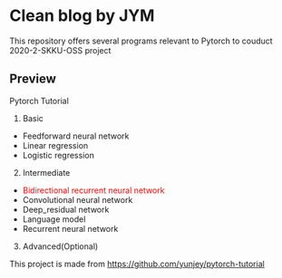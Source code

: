 # Clean blog by JYM

This repository offers several programs relevant to Pytorch to couduct 2020-2-SKKU-OSS project

## Preview
Pytorch Tutorial
1. Basic
  - Feedforward neural network
  - Linear regression
  - Logistic regression

2. Intermediate
  - <span style="color:red"> Bidirectional recurrent neural network </span>
  - Convolutional neural network
  - Deep_residual network
  - Language model
  - Recurrent neural network
  
3. Advanced(Optional)

This project is made from https://github.com/yunjey/pytorch-tutorial
